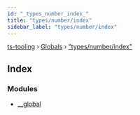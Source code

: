 ```yaml
---
id: "_types_number_index_"
title: "types/number/index"
sidebar_label: "types/number/index"
---
```


[ts-tooling](../index.md) › [Globals](../globals.md) › ["types/number/index"](_types_number_index_.md)

## Index

### Modules

* [__global](_types_number_index_.__global.md)
